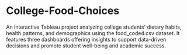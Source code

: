 # College-Food-Choices
An interactive Tableau project analyzing college students' dietary habits, health patterns, and demographics using the food_coded.csv dataset. It features three dashboards offering insights to support data-driven decisions and promote student well-being and academic success.
